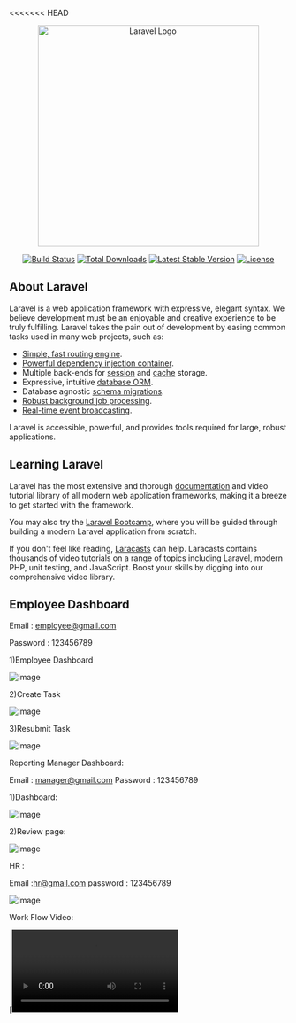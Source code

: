<<<<<<< HEAD
<p align="center"><a href="https://laravel.com" target="_blank"><img src="https://raw.githubusercontent.com/laravel/art/master/logo-lockup/5%20SVG/2%20CMYK/1%20Full%20Color/laravel-logolockup-cmyk-red.svg" width="400" alt="Laravel Logo"></a></p>

<p align="center">
<a href="https://github.com/laravel/framework/actions"><img src="https://github.com/laravel/framework/workflows/tests/badge.svg" alt="Build Status"></a>
<a href="https://packagist.org/packages/laravel/framework"><img src="https://img.shields.io/packagist/dt/laravel/framework" alt="Total Downloads"></a>
<a href="https://packagist.org/packages/laravel/framework"><img src="https://img.shields.io/packagist/v/laravel/framework" alt="Latest Stable Version"></a>
<a href="https://packagist.org/packages/laravel/framework"><img src="https://img.shields.io/packagist/l/laravel/framework" alt="License"></a>
</p>

## About Laravel

Laravel is a web application framework with expressive, elegant syntax. We believe development must be an enjoyable and creative experience to be truly fulfilling. Laravel takes the pain out of development by easing common tasks used in many web projects, such as:

- [Simple, fast routing engine](https://laravel.com/docs/routing).
- [Powerful dependency injection container](https://laravel.com/docs/container).
- Multiple back-ends for [session](https://laravel.com/docs/session) and [cache](https://laravel.com/docs/cache) storage.
- Expressive, intuitive [database ORM](https://laravel.com/docs/eloquent).
- Database agnostic [schema migrations](https://laravel.com/docs/migrations).
- [Robust background job processing](https://laravel.com/docs/queues).
- [Real-time event broadcasting](https://laravel.com/docs/broadcasting).

Laravel is accessible, powerful, and provides tools required for large, robust applications.

## Learning Laravel

Laravel has the most extensive and thorough [documentation](https://laravel.com/docs) and video tutorial library of all modern web application frameworks, making it a breeze to get started with the framework.

You may also try the [Laravel Bootcamp](https://bootcamp.laravel.com), where you will be guided through building a modern Laravel application from scratch.

If you don't feel like reading, [Laracasts](https://laracasts.com) can help. Laracasts contains thousands of video tutorials on a range of topics including Laravel, modern PHP, unit testing, and JavaScript. Boost your skills by digging into our comprehensive video library.

## Employee Dashboard 

Email : employee@gmail.com

Password : 123456789

1)Employee Dashboard

![image](https://github.com/Indhuupriya/cartrabbit.github.io/assets/167615236/0b5e66d5-03e4-43a1-9ace-f2cf2d1da788)

2)Create Task

![image](https://github.com/Indhuupriya/cartrabbit.github.io/assets/167615236/e588f95e-11ea-496e-8533-288d3975b1c4)

3)Resubmit Task

![image](https://github.com/Indhuupriya/cartrabbit.github.io/assets/167615236/41b02ba1-af1d-4ff7-bb16-b96d5ec37489)

Reporting Manager Dashboard:

Email : manager@gmail.com
Password : 123456789

1)Dashboard:

![image](https://github.com/Indhuupriya/cartrabbit.github.io/assets/167615236/99ab90ba-8921-4914-bf78-e9413623aa63)

2)Review page:

![image](https://github.com/Indhuupriya/cartrabbit.github.io/assets/167615236/09e44d68-5b71-4dcd-aaa9-1fddb7bd752e)

HR :

Email :hr@gmail.com
password : 123456789

![image](https://github.com/Indhuupriya/cartrabbit.github.io/assets/167615236/59a56ab8-7c17-4dc3-aa1d-f19483015f33)

Work Flow Video:

[![Project Demo Video](https://github.com/Indhuupriya/cartrabbit.github.io/Laravel.mp4)






